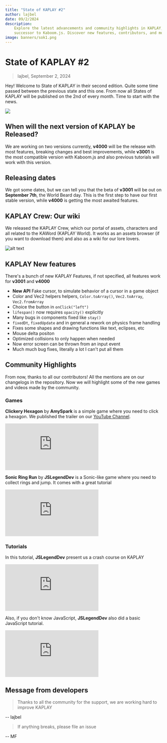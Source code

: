 ```yaml
---
title: "State of KAPLAY #2"
author: lajbel
date: 09/2/2024
description:
    Explore the latest advancements and community highlights in KAPLAY, the
    successor to Kaboom.js. Discover new features, contributors, and more!
image: banners/sok1.png
---
```


# State of KAPLAY #2

> lajbel, September 2, 2024

Hey! Welcome to State of KAPLAY in their second edition. Quite some time passed
between the previous state and this one. From now all States of KAPLAY will be
published on the 2nd of every month. Time to start with the news.

![](https://media.discordapp.net/attachments/883782527809122367/1243426924454481981/May-24-2024_13-54-05.gif?ex=66d73f50&is=66d5edd0&hm=09ba4dc2f0e7926aa26aa3d7262b736c9e674218e8a1d9b0d2378d48f253d996&=)

## When will the next version of KAPLAY be Released?

We are working on two versions currently, **v4000** will be the release with
most features, breaking changes and best improvements, while **v3001** is the
most compatible version with Kaboom.js and also previous tutorials will work
with this version.

## Releasing dates

We got some dates, but we can tell you that the beta of **v3001** will be out on
**September 7th**, the World Beard day. This is the first step to have our first
stable version, while **v4000** is getting the most awaited features.

## KAPLAY Crew: Our wiki

We released the KAPLAY Crew, which our portal of assets, characters and all
related to the KAWord (KAPLAY World). It works as an assets browser (if you want
to download them) and also as a wiki for our lore lovers.

![alt text](assets/crew.png)

## KAPLAY New features

There's a bunch of new KAPLAY Features, if not specified, all features work for
**v3001** and **v4000**

-   **New API** Fake cursor, to simulate behavior of a cursor in a game object
-   Color and Vec2 helpers helpers, `Color.toArray()`, `Vec2.toArray`,
    `Vec2.fromArray`
-   Choice the button in `onClick("left")`
-   `lifespan()` now requires `opacity()` explicitly
-   Many bugs in components fixed like `stay()`
-   `fixedDt`, `fixedUpdate` and in general a rework on physics frame handling
-   Fixes some shapes and drawing functions like text, eclipses, etc
-   Mouse delta positon
-   Optimized collisions to only happen when needed
-   Now error screen can be thrown from an input event
-   Much much bug fixes, literally a lot I can't put all them

## Community Highlights

From now, thanks to all our contributors! All the mentions are on our changelogs
in the repository. Now we will highlight some of the new games and videos made
by the community.

### Games

**Clickery Hexagon** by **AmySpark** is a simple game where you need to click a
hexagon. We published the trailer on our
[YouTube Channel](https://youtube.com/@kaplayjs).

<iframe src="https://www.youtube-nocookie.com/embed/fhVhcYxPrx0?si=ztdVmZGQwVYWZFFU" title="YouTube video player" frameborder="0" allow="accelerometer; autoplay; clipboard-write; encrypted-media; gyroscope; picture-in-picture; web-share" referrerpolicy="strict-origin-when-cross-origin" allowfullscreen class="yt"></iframe>

**Sonic Ring Run** by **JSLegendDev** is a Sonic-like game where you need to
collect rings and jump. It comes with a great tutorial

<iframe src="https://www.youtube-nocookie.com/embed/wfRvhPm5qFc?si=O0JpjftZj_4MVdIl" title="YouTube video player" frameborder="0" allow="accelerometer; autoplay; clipboard-write; encrypted-media; gyroscope; picture-in-picture; web-share" referrerpolicy="strict-origin-when-cross-origin" allowfullscreen class="yt"></iframe>

### Tutorials

In this tutorial, **JSLegendDev** present us a crash course on KAPLAY

<iframe src="https://www.youtube.com/embed/FdEYxGoy5_c?si=Q_BxSXscXDxNWKau" title="YouTube video player" frameborder="0" allow="accelerometer; autoplay; clipboard-write; encrypted-media; gyroscope; picture-in-picture; web-share" referrerpolicy="strict-origin-when-cross-origin" allowfullscreen class="yt"></iframe>

Also, if you don't know JavaScript, **JSLegendDev** also did a basic JavaScript
tutorial.

<iframe src="https://www.youtube-nocookie.com/embed/XZEcO3OWjdA?si=6vfqmvPy1lm8btce" title="YouTube video player" frameborder="0" allow="accelerometer; autoplay; clipboard-write; encrypted-media; gyroscope; picture-in-picture; web-share" referrerpolicy="strict-origin-when-cross-origin" allowfullscreen class="yt"></iframe>

## Message from developers

> Thanks to all the community for the support, we are working hard to improve
> KAPLAY

-- lajbel

> If anything breaks, please file an issue

-- MF
